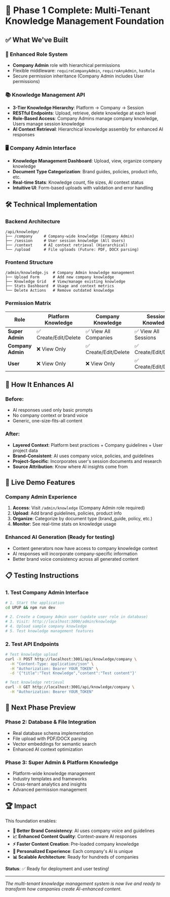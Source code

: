 # 🎉 Phase 1 Complete: Multi-Tenant Knowledge Management Foundation

## ✅ **What We've Built**

### **🔐 Enhanced Role System**
- **Company Admin** role with hierarchical permissions
- Flexible middleware: `requireCompanyAdmin`, `requireAnyAdmin`, `hasRole`
- Secure permission inheritance (Company Admin includes User permissions)

### **📚 Knowledge Management API**
- **3-Tier Knowledge Hierarchy**: Platform → Company → Session
- **RESTful Endpoints**: Upload, retrieve, delete knowledge at each level
- **Role-Based Access**: Company Admins manage company knowledge, Users manage session knowledge
- **AI Context Retrieval**: Hierarchical knowledge assembly for enhanced AI responses

### **🖥️ Company Admin Interface**
- **Knowledge Management Dashboard**: Upload, view, organize company knowledge
- **Document Type Categorization**: Brand guides, policies, product info, etc.
- **Real-time Stats**: Knowledge count, file sizes, AI context status
- **Intuitive UI**: Form-based uploads with validation and error handling

## 🛠️ **Technical Implementation**

### **Backend Architecture**
```
/api/knowledge/
├── /company     # Company-wide knowledge (Company Admin)
├── /session     # User session knowledge (All Users)  
├── /context     # AI context retrieval (Hierarchical)
└── /upload      # File uploads (Future: PDF, DOCX parsing)
```

### **Frontend Structure**
```
/admin/knowledge.js  # Company Admin knowledge management
├── Upload Form      # Add new company knowledge
├── Knowledge Grid   # View/manage existing knowledge
├── Stats Dashboard  # Usage and context metrics
└── Delete Actions   # Remove outdated knowledge
```

### **Permission Matrix**
| Role | Platform Knowledge | Company Knowledge | Session Knowledge |
|------|-------------------|-------------------|-------------------|
| **Super Admin** | ✅ Create/Edit/Delete | ✅ View All Companies | ✅ View All Sessions |
| **Company Admin** | ❌ View Only | ✅ Create/Edit/Delete | ✅ Create/Edit/Delete |
| **User** | ❌ View Only | ❌ View Only | ✅ Create/Edit/Delete |

## 🚀 **How It Enhances AI**

### **Before**: 
- AI responses used only basic prompts
- No company context or brand voice
- Generic, one-size-fits-all content

### **After**:
- **Layered Context**: Platform best practices + Company guidelines + User project data
- **Brand-Consistent**: AI uses company voice, policies, and guidelines  
- **Project-Specific**: Incorporates user's session documents and research
- **Source Attribution**: Know where AI insights come from

## 🎯 **Live Demo Features**

### **Company Admin Experience**
1. **Access**: Visit `/admin/knowledge` (Company Admin role required)
2. **Upload**: Add brand guidelines, policies, product info
3. **Organize**: Categorize by document type (brand_guide, policy, etc.)
4. **Monitor**: See real-time stats on knowledge usage

### **Enhanced AI Generation** (Ready for testing)
- Content generators now have access to company knowledge context
- AI responses will incorporate company-specific information
- Better brand voice consistency across all generated content

## 📋 **Testing Instructions**

### **1. Test Company Admin Interface**
```bash
# 1. Start the application
cd UPUP && npm run dev

# 2. Create a Company Admin user (update user role in database)
# 3. Visit: http://localhost:3000/admin/knowledge
# 4. Upload sample company knowledge
# 5. Test knowledge management features
```

### **2. Test API Endpoints**
```bash
# Test knowledge upload
curl -X POST http://localhost:3001/api/knowledge/company \
  -H "Content-Type: application/json" \
  -H "Authorization: Bearer YOUR_TOKEN" \
  -d '{"title":"Test Knowledge","content":"Test content"}'

# Test knowledge retrieval  
curl -X GET http://localhost:3001/api/knowledge/company \
  -H "Authorization: Bearer YOUR_TOKEN"
```

## 🎯 **Next Phase Preview**

### **Phase 2: Database & File Integration**
- Real database schema implementation
- File upload with PDF/DOCX parsing
- Vector embeddings for semantic search
- Enhanced AI context optimization

### **Phase 3: Super Admin & Platform Knowledge**
- Platform-wide knowledge management
- Industry templates and frameworks
- Cross-tenant analytics and insights
- Advanced permission management

## 🏆 **Impact**

This foundation enables:
- **🏢 Better Brand Consistency**: AI uses company voice and guidelines
- **📈 Enhanced Content Quality**: Context-aware AI responses
- **⚡ Faster Content Creation**: Pre-loaded company knowledge
- **🎯 Personalized Experience**: Each company's AI is unique
- **📊 Scalable Architecture**: Ready for hundreds of companies

**Status**: ✅ Ready for deployment and user testing!

---

*The multi-tenant knowledge management system is now live and ready to transform how companies create AI-enhanced content.*